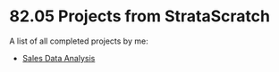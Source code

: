# 82.05 Projects from StrataScratch

A list of all completed projects by me:

- [Sales Data Analysis](https://platform.stratascratch.com/data-projects/sales-data-analysis)
